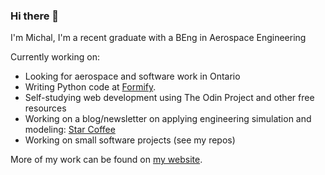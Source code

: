 ### Hi there 👋

I'm Michal, I'm a recent graduate with a BEng in Aerospace Engineering

Currently working on:
- Looking for aerospace and software work in Ontario
- Writing Python code at [Formify](https://www.formify/).
- Self-studying web development using The Odin Project and other free resources
- Working on a blog/newsletter on applying engineering simulation and modeling: [Star Coffee](https://michaszj.substack.com/)
- Working on small software projects (see my repos)

More of my work can be found on [my website](https://michaszj.github.io/).
